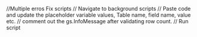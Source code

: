 //Multiple erros Fix scripts
// Navigate to background scripts
// Paste code and update the placeholder variable values, Table name, field name, value etc.
// comment out the gs.InfoMessage after validating row count.
// Run script
